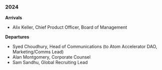 ### 2024

**Arrivals**
* Alix Keller, Chief Product Officer, Board of Management

**Departures**
* Syed Choudhury, Head of Communications (to Atom Accelerator DAO, Marketing/Comms Lead)
* Alan Montgomery, Corporate Counsel
* Sam Sandhu, Global Recruiting Lead
